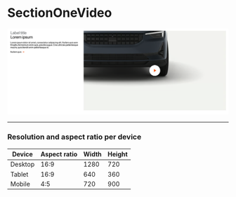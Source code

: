 # SectionOneVideo

![section image](./image.png)

---
<!-- SectionOneVideo Storybook: http://localhost:6006/?path=/story/organisms-sectiononevideo--default -->

### Resolution and aspect ratio per device

| Device  | Aspect ratio | Width  | Height |
| ------- | ------------ | ------ | ------ |
| Desktop | 16:9         | 1280   | 720    |
| Tablet  | 16:9         | 640    | 360    |
| Mobile  | 4:5          | 720    | 900    |

